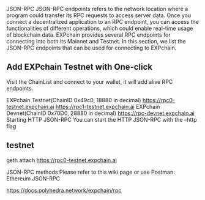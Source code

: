 JSON-RPC
JSON-RPC endpoints refers to the network location where a program could transfer its RPC requests to access server data. Once you connect a decentralized application to an RPC endpoint, you can access the functionalities of different operations, which could enable real-time usage of blockchain data. EXPchain provides several RPC endpoints for connecting into both its Mainnet and Testnet. In this section, we list the JSON-RPC endpoints that can be used for connecting to EXPchain.

## Add EXPchain Testnet with One-click
Visit the ChainList and connect to your wallet, it will add alive RPC endpoints.

EXPchain Testnet(ChainID 0x49c0, 18880 in decimal)
https://rpc0-testnet.expchain.ai
https://rpc1-testnet.expchain.ai
EXPchain Devnet(ChainID 0x70D0, 28880 in decimal)
https://rpc-devnet.expchain.ai
Starting HTTP JSON-RPC
You can start the HTTP JSON-RPC with the –http flag

## testnet
geth attach https://rpc0-testnet.expchain.ai

JSON-RPC methods
Please refer to this wiki page or use Postman: Ethereum JSON-RPC

https://docs.polyhedra.network/expchain/rpc